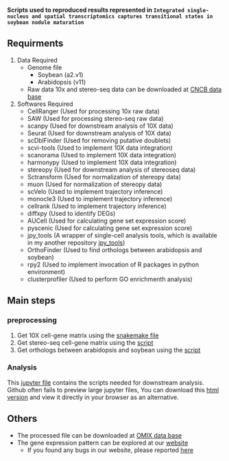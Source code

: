 **Scripts used to reproduced results represented in `Integrated single-nucleus and spatial transcriptomics captures transitional states in soybean nodule maturation`**

## Requirments
  1. Data Required
      - Genome file
        - Soybean (a2.v1)
        - Arabidopsis (v11)
      - Raw data
        10x and stereo-seq data can be downloaded at [CNCB data base](https://ngdc.cncb.ac.cn/bioproject/browse/PRJCA011245)
  2. Softwares Required
      - CellRanger (Used for processing 10x raw data)
      - SAW (Used for processing stereo-seq raw data)
      - scanpy  (Used for downstream analysis of 10X data)
      - Seurat (Used for downstream analysis of 10X data)
      - scDblFinder (Used for removing putative doublets)
      - scvi-tools (Used to implement 10X data integration)
      - scanorama (Used to implement 10X data integration)
      - harmonypy (Used to implement 10X data integration)
      - stereopy (Used for downstream analysis of stereoseq data)
      - Sctransform (Used for normalization of stereopy data)
      - muon (Used for normalization of stereopy data)
      - scVelo (Used to implement trajectory inference)
      - monocle3 (Used to implement trajectory inference)
      - cellrank (Used to implement trajectory inference)
      - diffxpy (Used to identify DEGs)
      - AUCell (Used for calculating gene set expression score)
      - pyscenic (Used for calculating gene set expression score)
      - jpy_tools (A wrapper of single-cell analysis tools, which is available in my another repository [jpy_tools](https://github.com/ZhaiLab-SUSTech/jpy_tools))
      - OrthoFinder (Used to find orthologs between arabidopsis and soybean)
      - rpy2 (Used to implement invocation of R packages in python environment)
      - clusterprofiler (Used to perform GO enrichmenth analysis)

## Main steps

### preprocessing
1. Get 10X cell-gene matrix using the [snakemake file](main/snakemake_cellranger/snakefile)
2. Get stereo-seq cell-gene matrix using the [script](main/scripts/run_orthofinder.sh)
3. Get orthologs between arabidopsis and soybean using the [script](main/scripts/run_orthofinder.sh)

### Analysis

This [jupyter file](main/jupyter/all_merged.ipynb) contains the scripts needed for downstream analysis. Github often fails to preview large jupyter files, You can download this [html version](main/jupyter/all_merged.html) and view it directly in your browser as an alternative. 

## Others
- The processed file can be downloaded at [OMIX data base](https://ngdc.cncb.ac.cn/omix/release/OMIX002290)
- The gene expression pattern can be explored at our [website](http://159.138.151.218:3569/)
  - If you found any bugs in our website, please reported [here](https://github.com/ZhaiLab-SUSTech/soybean_sn_st/issues/new)
